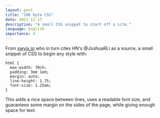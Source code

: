 ```yaml
---
layout: post
title: "100 byte CSS"
date: 2021-11-17
description: "A small CSS snippet to start off a site."
language: English
importance: 4
---
```


From [swyix.io](https://www.swyx.io/css-100-bytes/) who in turn cites HN's @JoshuaRLi as a source, a small snippet of CSS to begin any style with:

```
html {
  max-width: 70ch;
  padding: 3em 1em;
  margin: auto;
  line-height: 1.75;
  font-size: 1.25em;
}
```

This adds a nice space between lines, uses a readable font size, and guarantees some margin on the sides of the page, while giving enough space for text.
